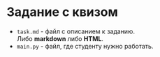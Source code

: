 # Задание с квизом

- `task.md` - файл с описанием к заданию.  
  Либо **markdown** либо **HTML**.
- `main.py` - файл, где студенту нужно работать.
